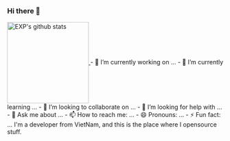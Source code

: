 ### Hi there 👋

<!--
**0xMYsteRy/0xMysteRy** is a ✨ _special_ ✨ repository because its `README.md` (this file) appears on your GitHub profile.

Here are some ideas to get you started:
-->
<a href="https://exp-blog.com" target="_blank">
  <img height="190" align="center" src="https://github-readme-stats.vercel.app/api?username=0xMysteRy&count_private=true&show_icons=true&theme=gruvbox" alt="EXP's github stats" />
</a>
- 🔭 I’m currently working on ...
- 🌱 I’m currently learning ...
- 👯 I’m looking to collaborate on ...
- 🤔 I’m looking for help with ...
- 💬 Ask me about ...
- 📫 How to reach me: ...
- 😄 Pronouns: ...
- ⚡ Fun fact: ...
 I'm a developer from VietNam, and this is the place where I opensource stuff.


